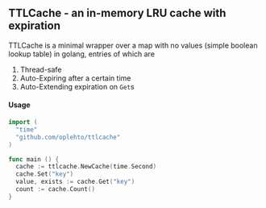 ## TTLCache - an in-memory LRU cache with expiration

TTLCache is a minimal wrapper over a map with no values (simple boolean lookup table) in golang, entries of which are

1. Thread-safe
2. Auto-Expiring after a certain time
3. Auto-Extending expiration on `Get`s

#### Usage
```go
import (
  "time"
  "github.com/oplehto/ttlcache"
)

func main () {
  cache := ttlcache.NewCache(time.Second)
  cache.Set("key")
  value, exists := cache.Get("key")
  count := cache.Count()
}
```
